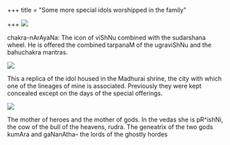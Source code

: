 +++
title = "Some more special idols worshipped in the family"

+++
![](https://i1.wp.com/photos1.blogger.com/blogger/2010/410/320/chakranArAyaNa_frame.jpg)

[](http://photos1.blogger.com/blogger/2010/410/1600/chakranArAyaNa_frame.jpg)

chakra-nArAyaNa: The icon of viShNu combined with the sudarshana wheel.
He is offered the combined tarpanaM of the ugraviShNu and the bahuchakra
mantras.

[![](https://i2.wp.com/photos1.blogger.com/blogger/2010/410/320/natarAja_frame.jpg)](http://photos1.blogger.com/blogger/2010/410/1600/natarAja_frame.jpg)

This a replica of the idol housed in the Madhurai shrine, the city with
which one of the lineages of mine is associated. Previously they were
kept concealed except on the days of the special offerings.

[![](https://i1.wp.com/photos1.blogger.com/blogger/2010/410/320/kumara_gaNanAthAmba_frame.jpg)](http://photos1.blogger.com/blogger/2010/410/1600/kumara_gaNanAthAmba_frame.jpg)

The mother of heroes and the mother of gods. In the vedas she is
pR^ishNi, the cow of the bull of the heavens, rudra. The geneatrix of
the two gods kumAra and gaNanAtha– the lords of the ghostly hordes
